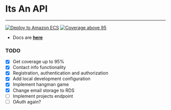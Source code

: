 
# Its An API #

---
[![Deploy to Amazon ECS](https://github.com/itsadeadh2/itsanapi/actions/workflows/deploy.yml/badge.svg)](https://github.com/itsadeadh2/itsanapi/actions/workflows/deploy.yml)
[![Coverage above 95](https://github.com/itsadeadh2/itsanapi/actions/workflows/coverage_check.yml/badge.svg)](https://github.com/itsadeadh2/itsanapi/actions/workflows/coverage_check.yml)


- Docs are **[here](https://itsadeadh2.github.io/commodore-docs/category/rest-api)**

### TODO
- [x] Get coverage up to 95%
- [x] Contact info functionality
- [x] Registration, authentication and authorization
- [x] Add local development configuration
- [x] Implement hangman game
- [x] Change email storage to RDS
- [ ] Implement projects endpoint
- [ ] OAuth again?